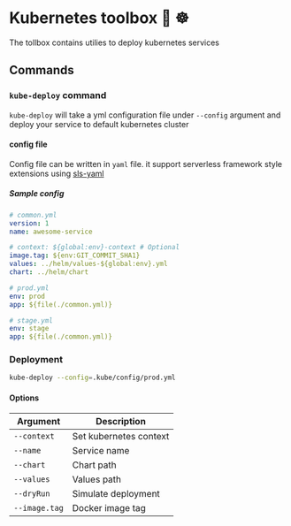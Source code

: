 # Kubernetes toolbox 🐬 ☸  ️ 
The tollbox contains utilies to deploy kubernetes services

## Commands

### `kube-deploy` command
`kube-deploy` will take a yml configuration file under `--config` argument and deploy your service to default kubernetes cluster

#### config file
Config file can be written in `yaml` file. it support serverless framework style extensions using [sls-yaml]

##### Sample config
```yaml
# common.yml
version: 1
name: awesome-service

# context: ${global:env}-context # Optional
image.tag: ${env:GIT_COMMIT_SHA1}
values: ../helm/values-${global:env}.yml
chart: ../helm/chart
```
```yaml
# prod.yml
env: prod
app: ${file(./common.yml)}
```
```yaml
# stage.yml
env: stage
app: ${file(./common.yml)}
```

### Deployment
```bash
kube-deploy --config=.kube/config/prod.yml
```
#### Options
|  Argument    | Description             |
|--------------|-------------------------|
| `--context`  | Set kubernetes context  |
| `--name`     | Service name            |
| `--chart`    | Chart path              | 
| `--values`   | Values path             |
| `--dryRun`   | Simulate deployment     |
| `--image.tag`| Docker image tag        |

[sls-yaml]: https://github.com/01alchemist/sls-yaml

